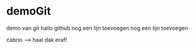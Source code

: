 # demoGit
demo van git
hallo github
nog een lijn toevoegen
nog een lijn toevoegen



cabrio --> haal dak eraf! 
